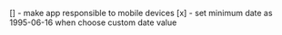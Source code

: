 [] - make app responsible to mobile devices
[x] - set minimum date as 1995-06-16 when choose custom date value